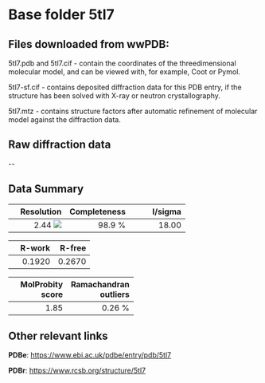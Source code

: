 # Base folder 5tl7

## Files downloaded from wwPDB:

5tl7.pdb and 5tl7.cif - contain the coordinates of the threedimensional molecular model, and can be viewed with, for example, Coot or Pymol.

5tl7-sf.cif - contains deposited diffraction data for this PDB entry, if the structure has been solved with X-ray or neutron crystallography.

5tl7.mtz - contains structure factors after automatic refinement of molecular model against the diffraction data.

## Raw diffraction data

--<br> 

## Data Summary
|   | Resolution | Completeness| I/sigma |
|---|-------------:|----------------:|--------------:|
|   |2.44 ![](https://github.com/thorn-lab/coronavirus_structural_task_force/blob/master/outreach/ang.svg)|98.9  %|<img width=50/>18.00|

|   | **R-work**| **R-free**   
|---|-------------:|----------------:|           
||0.1920|0.2670|

|   |**MolProbity<br>score**| **Ramachandran<br>outliers** 
|---|-------------:|----------------:|
||1.85|0.26 %|

## Other relevant links 
**PDBe**:  https://www.ebi.ac.uk/pdbe/entry/pdb/5tl7
 
**PDBr**: https://www.rcsb.org/structure/5tl7 

